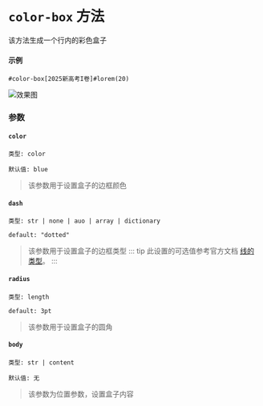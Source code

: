 # `color-box` 方法

该方法生成一个行内的彩色盒子

#### 示例
```typst
#color-box[2025新高考I卷]#lorem(20)
```
![效果图](/color-box.png)
### 参数

#### `color`

`类型: color`

`默认值: blue`

>该参数用于设置盒子的边框颜色

#### `dash`

`类型: str | none | auo | array | dictionary`

`default: "dotted"`

>该参数用于设置盒子的边框类型
::: tip
此设置的可选值参考官方文档 [线的类型](https://typst.app/docs/reference/visualize/stroke/#constructor-dash)。
:::
#### `radius`

`类型: length`

`default: 3pt`

>该参数用于设置盒子的圆角

#### `body`

`类型: str | content`

`默认值: 无`

>该参数为位置参数，设置盒子内容